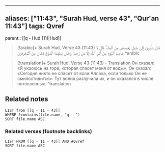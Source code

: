 
---
aliases: ["11:43", "Surah Hud, verse 43", "Qur'an 11:43"]
tags: Qvref
---

parent:: [[q - Hud (11)|Hud]]

> [!arabic]+ Surah Hud, Verse 43 (11:43)
> <span class="quran-arabic">قَالَ سَـَٔاوِىٓ إِلَىٰ جَبَلٍ يَعْصِمُنِى مِنَ ٱلْمَآءِ ۚ قَالَ لَا عَاصِمَ ٱلْيَوْمَ مِنْ أَمْرِ ٱللَّهِ إِلَّا مَن رَّحِمَ ۚ وَحَالَ بَيْنَهُمَا ٱلْمَوْجُ فَكَانَ مِنَ ٱلْمُغْرَقِينَ</span>
^arabic

> [!translation]+ Surah Hud, Verse 43 (11:43) - Translation
> Он сказал: «Я укроюсь на горе, которая спасет меня от воды». Он сказал: «Сегодня никто не спасет от воли Аллаха, если только Он не смилостивится». Тут волна разлучила их, и он оказался в числе потопленных.
^translation



## Related notes
```dataview
LIST from [[q - 11 - 43]]
WHERE !contains(file.name, "q - ")
SORT file.name ASC
```

### Related verses (footnote backlinks)
```dataview
LIST FROM [[q - 11 - 43]] AND #Qvref
SORT file.name ASC
```

